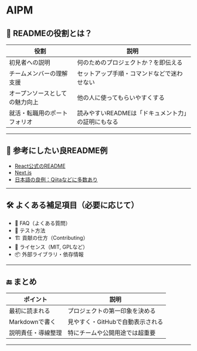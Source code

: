 # AIPM

## 🎯 READMEの役割とは？

| 役割 | 説明 |
|------|------|
| 初見者への説明 | 何のためのプロジェクトか？を即伝える |
| チームメンバーの理解支援 | セットアップ手順・コマンドなどで迷わせない |
| オープンソースとしての魅力向上 | 他の人に使ってもらいやすくする |
| 就活・転職用のポートフォリオ | 読みやすいREADMEは「ドキュメント力」の証明にもなる |

---

## 👀 参考にしたい良README例

- [React公式のREADME](https://github.com/facebook/react)
- [Next.js](https://github.com/vercel/next.js)
- [日本語の良例：Qiitaなどに多数あり](https://qiita.com/search?q=readme+テンプレート)

---

## 🛠 よくある補足項目（必要に応じて）

- 💬 FAQ（よくある質問）
- 🧪 テスト方法
- 🏗 貢献の仕方（Contributing）
- 📄 ライセンス（MIT, GPLなど）
- 📦 外部ライブラリ・依存情報

---
## 🔚 まとめ

| ポイント | 説明 |
|----------|------|
| 最初に読まれる | プロジェクトの第一印象を決める |
| Markdownで書く | 見やすく・GitHubで自動表示される |
| 説明責任・導線整理 | 特にチームや公開用途では超重要 |

---
